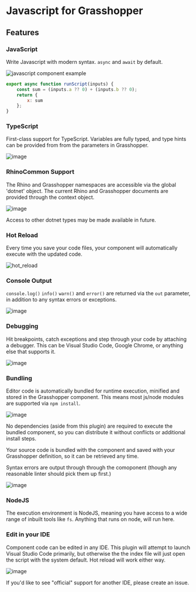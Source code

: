 # Javascript for Grasshopper

## Features

### JavaScript

Write Javascript with modern syntax. `async` and `await` by default.

![javascript component example](https://github.com/user-attachments/assets/b663f617-29af-431c-9fc1-129973eaf983)

```js
export async function runScript(inputs) {
    const sum = (inputs.a ?? 0) + (inputs.b ?? 0);
    return {
        x: sum
    };
}
```

### TypeScript

First-class support for TypeScript. Variables are fully typed, and type hints can be provided from from the parameters in Grasshopper.

![image](https://github.com/user-attachments/assets/65b7e44c-258d-47e5-a8df-48456f2737ef)

### RhinoCommon Support
The Rhino and Grasshopper namespaces are accessible via the global 'dotnet' object. The current Rhino and Grasshopper documents are provided through the context object.

![image](https://github.com/user-attachments/assets/b7a50cf0-e68c-4e16-9070-ac62a1fa30fa)

Access to other dotnet types may be made available in future.

### Hot Reload

Every time you save your code files, your component will automatically execute with the updated code.

![hot_reload](https://github.com/user-attachments/assets/f3afcc83-acf3-4083-a1e7-085fb26e42c2)

### Console Output

`console.log()` `info()` `warn()` and `error()` are returned via the `out` parameter, in addition to any syntax errors or exceptions.

![image](https://github.com/user-attachments/assets/be06ac32-b958-4dbd-9469-a5520a0f0aef)

### Debugging

Hit breakpoints, catch exceptions and step through your code by attaching a debugger. This can be Visual Studio Code, Google Chrome, or anything else that supports it.

![image](https://github.com/user-attachments/assets/42c2e53f-55a3-4351-abb7-c0a64ab339b5)

### Bundling

Editor code is automatically bundled for runtime execution, minified and stored in the Grasshopper component. This means most js/node modules are supported via `npm install`.

![image](https://github.com/user-attachments/assets/88250f92-2283-4744-ae7d-fa38d31325c0)

No dependencies (aside from this plugin) are required to execute the bundled component, so you can distribute it without conflicts or additional install steps.

Your source code is bundled with the component and saved with your Grasshopper definition, so it can be retrieved any time.

Syntax errors are output through through the comoponent (though any reasonable linter should pick them up first.)

![image](https://github.com/user-attachments/assets/0a33c70d-9d1c-4411-93c7-d5320937b115)

### NodeJS

The execution environment is NodeJS, meaning you have access to a wide range of inbuilt tools like `fs`. Anything that runs on node, will run here.

### Edit in your IDE

Component code can be edited in any IDE. This plugin will attempt to launch Visual Studio Code primarily, but otherwise the the index file will just open the script with the system default. Hot reload will work either way.

![image](https://github.com/user-attachments/assets/4d70079e-d1ff-4e21-b04a-c5076d3550dc)

If you'd like to see "official" support for another IDE, please create an issue.
